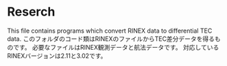 # Reserch

This file contains programs which convert RINEX data to differential TEC data.
このフォルダのコード類はRINEXのファイルからTEC差分データを得るものです。
必要なファイルはRINEX観測データと航法データです。
対応しているRINEXバージョンは2.11と3.02です。
